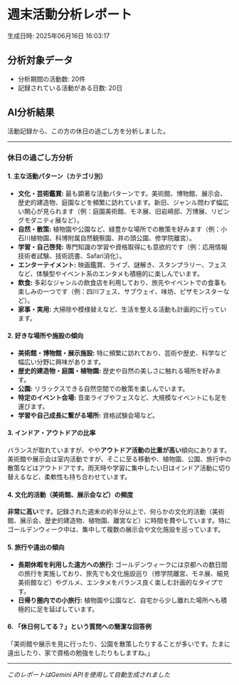 # 週末活動分析レポート

生成日時: 2025年06月16日 16:03:17

## 分析対象データ
- 分析期間の活動数: 20件
- 記録されている活動がある日数: 20日

## AI分析結果

活動記録から、この方の休日の過ごし方を分析しました。

---

### 休日の過ごし方分析

#### 1. 主な活動パターン（カテゴリ別）

*   **文化・芸術鑑賞:** 最も顕著な活動パターンです。美術館、博物館、展示会、歴史的建造物、庭園などを頻繁に訪れています。新旧、ジャンル問わず幅広い関心が見られます（例：庭園美術館、モネ展、旧岩崎邸、万博展、リビングモダニティ展など）。
*   **自然・散策:** 植物園や公園など、緑豊かな場所での散策を好みます（例：小石川植物園、科博附属自然観察園、井の頭公園、修学院離宮）。
*   **学習・自己啓発:** 専門知識の学習や資格取得にも意欲的です（例：応用情報技術者試験、技術読書、Safari消化）。
*   **エンターテイメント:** 映画鑑賞、ライブ、謎解き、スタンプラリー、フェスなど、体験型やイベント系のエンタメも積極的に楽しんでいます。
*   **飲食:** 多彩なジャンルの飲食店を利用しており、旅先やイベントでの食事も楽しみの一つです（例：四川フェス、サブウェイ、味坊、ピザモンスターなど）。
*   **家事・実用:** 大掃除や模様替えなど、生活を整える活動も計画的に行っています。

#### 2. 好きな場所や施設の傾向

*   **美術館・博物館・展示施設:** 特に頻繁に訪れており、芸術や歴史、科学など幅広い分野に興味があります。
*   **歴史的建造物・庭園・植物園:** 歴史や自然の美しさに触れる場所を好みます。
*   **公園:** リラックスできる自然空間での散策を楽しんでいます。
*   **特定のイベント会場:** 音楽ライブやフェスなど、大規模なイベントにも足を運びます。
*   **学習や自己成長に繋がる場所:** 資格試験会場など。

#### 3. インドア・アウトドアの比率

バランスが取れていますが、やや**アウトドア活動の比重が高い**傾向にあります。
美術館や展示会は室内活動ですが、そこに至る移動や、植物園、公園、旅行中の散策などはアウトドアです。雨天時や学習に集中したい日はインドア活動に切り替えるなど、柔軟性も持ち合わせています。

#### 4. 文化的活動（美術館、展示会など）の頻度

**非常に高い**です。記録された週末の約半分以上で、何らかの文化的活動（美術館、展示会、歴史的建造物、植物園、離宮など）に時間を費やしています。特にゴールデンウィーク中は、集中して複数の展示会や文化施設を巡っています。

#### 5. 旅行や遠出の傾向

*   **長期休暇を利用した遠方への旅行:** ゴールデンウィークには京都への数日間の旅行を実施しており、旅先でも文化施設巡り（修学院離宮、モネ展、細見美術館など）やグルメ、エンタメをバランス良く楽しむ計画的なタイプです。
*   **日帰り圏内での小旅行:** 植物園や公園など、自宅から少し離れた場所へも積極的に足を延ばしています。

#### 6. 「休日何してる？」という質問への簡潔な回答例

「美術館や展示を見に行ったり、公園を散策したりすることが多いです。たまに遠出したり、家で資格の勉強をしたりもしますね。」

---
*このレポートはGemini APIを使用して自動生成されました*
